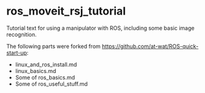 # ros_moveit_rsj_tutorial

Tutorial text for using a manipulator with ROS, including some basic image recognition.

The following parts were forked from https://github.com/at-wat/ROS-quick-start-up:

- linux_and_ros_install.md
- linux_basics.md
- Some of ros_basics.md
- Some of ros_useful_stuff.md
